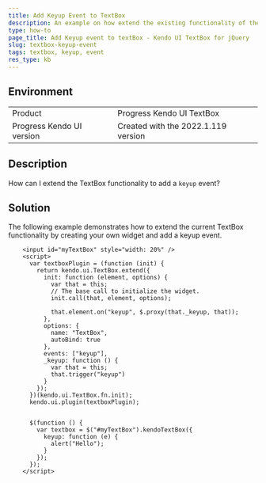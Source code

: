 ```yaml
---
title: Add Keyup Event to TextBox
description: An example on how extend the existing functionality of the TextBox and add a keyup event.
type: how-to
page_title: Add Keyup event to textBox - Kendo UI TextBox for jQuery
slug: textbox-keyup-event
tags: textbox, keyup, event
res_type: kb
---
```


## Environment

<table>
 <tr>
  <td>Product</td>
  <td>Progress Kendo UI TextBox</td>
 </tr>
 <tr>
  <td>Progress Kendo UI version</td>
  <td>Created with the 2022.1.119 version</td>
 </tr>
</table>

## Description

How can I extend the TextBox functionality to add a `keyup` event?

## Solution

The following example demonstrates how to extend the current TextBox functionality by creating your own widget and add a keyup event.

```dojo
    <input id="myTextBox" style="width: 20%" />
    <script>
      var textboxPlugin = (function (init) {
        return kendo.ui.TextBox.extend({
          init: function (element, options) {
            var that = this;
            // The base call to initialize the widget.
            init.call(that, element, options);

            that.element.on("keyup", $.proxy(that._keyup, that));
          },
          options: {
            name: "TextBox",
            autoBind: true
          },
          events: ["keyup"],
          _keyup: function () {
            var that = this;
            that.trigger("keyup")
          }
        });
      })(kendo.ui.TextBox.fn.init);
      kendo.ui.plugin(textboxPlugin);


      $(function () {
        var textbox = $("#myTextBox").kendoTextBox({
          keyup: function (e) {
            alert("Hello");
          }
        });
      });
    </script>
```
